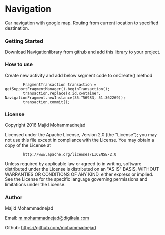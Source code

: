 # Navigation
Car navigation with google map.
Routing from current location to specified destination.

### Getting Started
Download Navigationlibrary from github and add this library to your project.

### How to use
Create new activity and add below segment code to onCreate() method

```
        FragmentTransaction transaction = getSupportFragmentManager().beginTransaction();
        transaction.replace(R.id.container, NavigationFragment.newInstance(35.756983, 51.362269));
        transaction.commit();
```

### License
Copyright 2016 Majid Mohammadnejad

Licensed under the Apache License, Version 2.0 (the "License"); you may not use this file except in compliance with the License. You may obtain a copy of the License at

```
        http://www.apache.org/licenses/LICENSE-2.0
```

Unless required by applicable law or agreed to in writing, software distributed under the License is distributed on an "AS IS" BASIS, WITHOUT WARRANTIES OR CONDITIONS OF ANY KIND, either express or implied. See the License for the specific language governing permissions and limitations under the License.

### Author
Majid Mohammadnejad 

Email: m.mohammadnejad@digikala.com

Github: https://github.com/mohammadnejad


